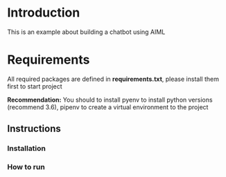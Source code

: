 # Introduction
This is an example about building a chatbot using AIML
# Requirements
All required packages are defined in **requirements.txt**, please install them first to start project

**Recommendation:**
You should to install pyenv to install python versions (recommend 3.6), pipenv to create a virtual environment to the project  
## Instructions
### Installation 
### How to run 
